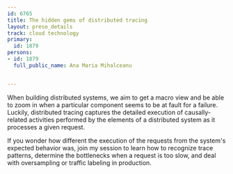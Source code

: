 ---
id: 6765
title: The hidden gems of distributed tracing
layout: preso_details
track: cloud technology
primary:
  id: 1879
persons:
- id: 1879
  full_public_name: Ana Maria Mihalceanu

---
When building distributed systems, we aim to get a macro view and be able to zoom in when a particular component seems to be at fault for a failure. Luckily, distributed tracing captures the detailed execution of causally-related activities performed by the elements of a distributed system as it processes a given request.

If you wonder how different the execution of the requests from the system's expected behavior was, join my session to learn how to recognize trace patterns, determine the bottlenecks when a request is too slow, and deal with oversampling or traffic labeling in production.